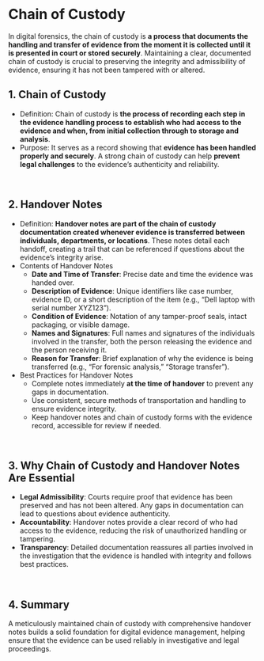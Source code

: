 <br>

# Chain of Custody
In digital forensics, the chain of custody is **a process that documents the handling and transfer of evidence from the moment it is collected until it is presented in court or stored securely**. Maintaining a clear, documented chain of custody is crucial to preserving the integrity and admissibility of evidence, ensuring it has not been tampered with or altered.

## 1. Chain of Custody
  - Definition: Chain of custody is **the process of recording each step in the evidence handling process to establish who had access to the evidence and when, from initial collection through to storage and analysis**.
  - Purpose: It serves as a record showing that **evidence has been handled properly and securely**. A strong chain of custody can help **prevent legal challenges** to the evidence’s authenticity and reliability.  
<br>

## 2. Handover Notes
  - Definition: **Handover notes are part of the chain of custody documentation created whenever evidence is transferred between individuals, departments, or locations**. These notes detail each handoff, creating a trail that can be referenced if questions about the evidence’s integrity arise.
  - Contents of Handover Notes
    - **Date and Time of Transfer**: Precise date and time the evidence was handed over.
    - **Description of Evidence**: Unique identifiers like case number, evidence ID, or a short description of the item (e.g., “Dell laptop with serial number XYZ123”).
    - **Condition of Evidence**: Notation of any tamper-proof seals, intact packaging, or visible damage.
    - **Names and Signatures**: Full names and signatures of the individuals involved in the transfer, both the person releasing the evidence and the person receiving it.
    - **Reason for Transfer**: Brief explanation of why the evidence is being transferred (e.g., “For forensic analysis,” “Storage transfer”).
  - Best Practices for Handover Notes
    - Complete notes immediately **at the time of handover** to prevent any gaps in documentation.
    - Use consistent, secure methods of transportation and handling to ensure evidence integrity.
    - Keep handover notes and chain of custody forms with the evidence record, accessible for review if needed.  
<br>

## 3. Why Chain of Custody and Handover Notes Are Essential
  - **Legal Admissibility**: Courts require proof that evidence has been preserved and has not been altered. Any gaps in documentation can lead to questions about evidence authenticity.
  - **Accountability**: Handover notes provide a clear record of who had access to the evidence, reducing the risk of unauthorized handling or tampering.
  - **Transparency**: Detailed documentation reassures all parties involved in the investigation that the evidence is handled with integrity and follows best practices.  
<br>

## 4. Summary
A meticulously maintained chain of custody with comprehensive handover notes builds a solid foundation for digital evidence management, helping ensure that the evidence can be used reliably in investigative and legal proceedings.  
<br>